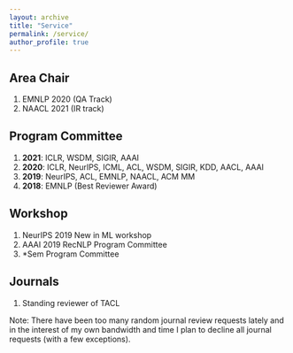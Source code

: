 ```yaml
---
layout: archive
title: "Service"
permalink: /service/
author_profile: true
---
```


## Area Chair

1. EMNLP 2020 (QA Track)
2. NAACL 2021 (IR track)

## Program Committee

1. **2021**: ICLR, WSDM, SIGIR, AAAI
2. **2020**: ICLR, NeurIPS, ICML, ACL, WSDM, SIGIR, KDD, AACL, AAAI
3. **2019**: NeurIPS, ACL, EMNLP, NAACL, ACM MM 
4. **2018**: EMNLP (Best Reviewer Award) 

## Workshop
1. NeurIPS 2019 New in ML workshop
2. AAAI 2019 RecNLP Program Committee
3. \*Sem Program Committee

## Journals

1. Standing reviewer of TACL

Note: There have been too many random journal review requests lately and in the interest of my own bandwidth and time I plan to decline all journal requests (with a few exceptions). 
